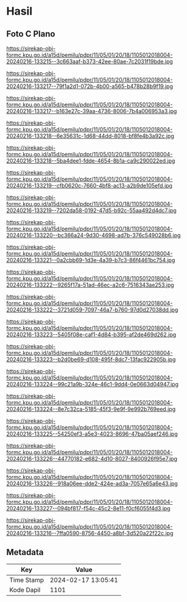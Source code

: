 # Hasil

## Foto C Plano

https://sirekap-obj-formc.kpu.go.id/a15d/pemilu/pdpr/11/05/01/20/18/1105012018004-20240216-133215--3c663aaf-b373-42ee-80ae-7c2031f19bde.jpg

https://sirekap-obj-formc.kpu.go.id/a15d/pemilu/pdpr/11/05/01/20/18/1105012018004-20240216-133217--79f1a2d1-072b-4b00-a565-b478b28b9f19.jpg

https://sirekap-obj-formc.kpu.go.id/a15d/pemilu/pdpr/11/05/01/20/18/1105012018004-20240216-133217--b163e27c-39aa-4736-8006-7b4a006953a3.jpg

https://sirekap-obj-formc.kpu.go.id/a15d/pemilu/pdpr/11/05/01/20/18/1105012018004-20240216-133218--6e35631c-1d68-44dd-8018-bf8fe4b3a92c.jpg

https://sirekap-obj-formc.kpu.go.id/a15d/pemilu/pdpr/11/05/01/20/18/1105012018004-20240216-133218--5ba4dee1-fdde-4654-8b1a-ca9c290022ed.jpg

https://sirekap-obj-formc.kpu.go.id/a15d/pemilu/pdpr/11/05/01/20/18/1105012018004-20240216-133219--cfb0620c-7660-4bf8-ac13-a2b9de105efd.jpg

https://sirekap-obj-formc.kpu.go.id/a15d/pemilu/pdpr/11/05/01/20/18/1105012018004-20240216-133219--7202da58-0192-47d5-b92c-55aa492d4dc7.jpg

https://sirekap-obj-formc.kpu.go.id/a15d/pemilu/pdpr/11/05/01/20/18/1105012018004-20240216-133220--bc366a24-9d30-4698-ad7b-376c549028b6.jpg

https://sirekap-obj-formc.kpu.go.id/a15d/pemilu/pdpr/11/05/01/20/18/1105012018004-20240216-133221--0a2cbb69-1d3e-4a39-b7c3-86f4461bc754.jpg

https://sirekap-obj-formc.kpu.go.id/a15d/pemilu/pdpr/11/05/01/20/18/1105012018004-20240216-133222--9265f17a-51ad-46ec-a2c6-7516343ae253.jpg

https://sirekap-obj-formc.kpu.go.id/a15d/pemilu/pdpr/11/05/01/20/18/1105012018004-20240216-133222--3721d059-7097-46a7-b760-97d0d27038dd.jpg

https://sirekap-obj-formc.kpu.go.id/a15d/pemilu/pdpr/11/05/01/20/18/1105012018004-20240216-133223--5405f08e-caf1-4d84-b395-af2de469d262.jpg

https://sirekap-obj-formc.kpu.go.id/a15d/pemilu/pdpr/11/05/01/20/18/1105012018004-20240216-133223--b2d0be69-d108-495f-8dc7-13fac922905b.jpg

https://sirekap-obj-formc.kpu.go.id/a15d/pemilu/pdpr/11/05/01/20/18/1105012018004-20240216-133224--99c21a9b-324e-46c1-9dd4-0e0663d04947.jpg

https://sirekap-obj-formc.kpu.go.id/a15d/pemilu/pdpr/11/05/01/20/18/1105012018004-20240216-133224--8e7c32ca-5185-45f3-9e9f-9e992b769eed.jpg

https://sirekap-obj-formc.kpu.go.id/a15d/pemilu/pdpr/11/05/01/20/18/1105012018004-20240216-133225--54250ef3-a5e3-4023-8696-47ba05aef246.jpg

https://sirekap-obj-formc.kpu.go.id/a15d/pemilu/pdpr/11/05/01/20/18/1105012018004-20240216-133226--44770182-e682-4d10-8027-8400926f95e7.jpg

https://sirekap-obj-formc.kpu.go.id/a15d/pemilu/pdpr/11/05/01/20/18/1105012018004-20240216-133226--918a06ee-dde2-424e-ad3a-7057e65a6e43.jpg

https://sirekap-obj-formc.kpu.go.id/a15d/pemilu/pdpr/11/05/01/20/18/1105012018004-20240216-133227--094bf817-f54c-45c2-8e11-f0cf6055f4d3.jpg

https://sirekap-obj-formc.kpu.go.id/a15d/pemilu/pdpr/11/05/01/20/18/1105012018004-20240216-133216--7ffa0590-8756-4450-a8bf-3d520a22f22c.jpg


## Metadata

| Key        | Value               |
| ---------- | ------------------- |
| Time Stamp | 2024-02-17 13:05:41 |
| Kode Dapil | 1101                |



